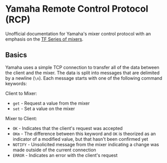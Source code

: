 # Yamaha Remote Control Protocol (RCP)

Unofficial documentation for Yamaha's mixer control protocol with an emphasis on the [TF Series of mixers](https://usa.yamaha.com/products/proaudio/mixers/tf/index.html).

## Basics

Yamaha uses a simple TCP connection to transfer all of the data between the client and the mixer.
The data is split into messages that are delimited by a newline (`\n`).
Each message starts with one of the following command keywords:

Client to Mixer:
 * `get` - Request a value from the mixer
 * `set` - Set a value on the mixer

Mixer to Client:
 * `OK` - Indicates that the client's request was accepted
 * `OKm` - The difference between this keyword and `OK` is theorized as an indicator of a modified value, but that hasn't been confirmed yet
 * `NOTIFY` - Unsolicited message from the mixer indicating a change was made outside of the current connection
 * `ERROR` - Indicates an error with the client's request
